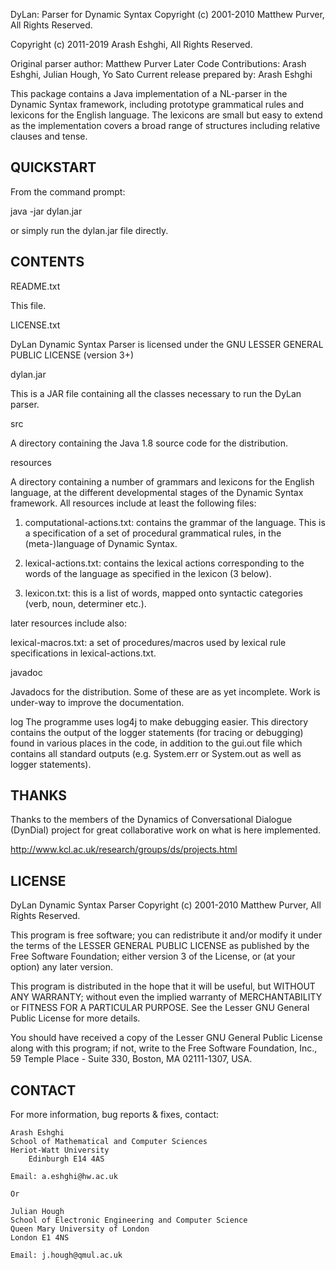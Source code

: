 DyLan: Parser for Dynamic Syntax
Copyright (c) 2001-2010 Matthew Purver,
All Rights Reserved.

Copyright (c) 2011-2019 Arash Eshghi,
All Rights Reserved.

Original parser author: Matthew Purver
Later Code Contributions: Arash Eshghi, Julian Hough, Yo Sato
Current release prepared by: Arash Eshghi

This package contains a Java implementation of a NL-parser in the Dynamic Syntax framework, 
including prototype grammatical rules and lexicons for the English language. The lexicons are 
small but easy to extend as the implementation covers a broad range of structures including relative
clauses and tense.


QUICKSTART
-----------------------------------------------

From the command prompt:

java -jar dylan.jar

or simply run the dylan.jar file directly.

CONTENTS
-----------------------------------------------
README.txt

  This file.

LICENSE.txt

  DyLan Dynamic Syntax Parser is licensed under the GNU LESSER GENERAL PUBLIC LICENSE (version 3+)

dylan.jar

  This is a JAR file containing all the classes necessary to
  run the DyLan parser.

src

  A directory containing the Java 1.8 source code for the distribution.


resources

  A directory containing a number of grammars and lexicons for the English language, 
at the different developmental stages of the Dynamic Syntax framework. All resources 
include at least the following files:

1) computational-actions.txt: contains the grammar of the language. This is a specification
of a set of procedural grammatical rules, in the (meta-)language of Dynamic Syntax.

2) lexical-actions.txt: contains the lexical actions corresponding to the words of the language 
as specified in the lexicon (3 below). 

3) lexicon.txt: this is a list of words, mapped onto syntactic categories (verb, noun, determiner etc.).

later resources include also:

lexical-macros.txt: a set of procedures/macros used by lexical rule specifications in lexical-actions.txt.


javadoc

  Javadocs for the distribution. Some of these are as yet incomplete. Work is under-way to improve the documentation.

log
  The programme uses log4j to make debugging easier. This directory contains the output of the logger statements 
(for tracing or debugging) found in various places in the code, in addition to the gui.out file which contains all
standard outputs (e.g. System.err or System.out as well as logger statements).

THANKS
-----------------------------------------------

Thanks to the members of the Dynamics of Conversational Dialogue (DynDial) project
for great collaborative work on what is here implemented.

  http://www.kcl.ac.uk/research/groups/ds/projects.html

LICENSE
-----------------------------------------------

DyLan Dynamic Syntax Parser
Copyright (c) 2001-2010 Matthew Purver,
All Rights Reserved.

 This program is free software; you can redistribute it and/or
 modify it under the terms of the LESSER GENERAL PUBLIC LICENSE 
 as published by the Free Software Foundation; either version 3
 of the License, or (at your option) any later version.

 This program is distributed in the hope that it will be useful,
 but WITHOUT ANY WARRANTY; without even the implied warranty of
 MERCHANTABILITY or FITNESS FOR A PARTICULAR PURPOSE.  See the
 Lesser GNU General Public License for more details.

 You should have received a copy of the Lesser GNU General Public License
 along with this program; if not, write to the Free Software
 Foundation, Inc., 59 Temple Place - Suite 330, Boston, MA  02111-1307, USA.

	

CONTACT
-----------------------------------------------

For more information, bug reports & fixes, contact:

	Arash Eshghi
	School of Mathematical and Computer Sciences
	Heriot-Watt University
    	Edinburgh E14 4AS

    Email: a.eshghi@hw.ac.uk
    
    Or
    
    Julian Hough
    School of Electronic Engineering and Computer Science
    Queen Mary University of London
    London E1 4NS
    
    Email: j.hough@qmul.ac.uk
    
    
